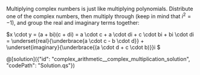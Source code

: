 Multiplying complex numbers is just like multiplying polynomials. Distribute one of the complex numbers, then multiply through (keep in mind that $i^2 =-1$), and group the real and imaginary terms together:

$x \cdot y = (a + bi)(c + di) = a \cdot c + a \cdot di + c \cdot bi + bi \cdot di = \underset{real}{\underbrace{a \cdot c - b \cdot d}} + \underset{imaginary}{\underbrace{(a \cdot d + c \cdot b)}}i $

@[solution]({"id": "complex_arithmetic__complex_multiplication_solution", "codePath": "Solution.qs"})
